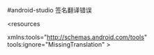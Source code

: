 #android-studio 签名翻译错误
<?xml version="1.0" encoding="utf-8"?>
<resources
 

 xmlns:tools="http://schemas.android.com/tools"
  tools:ignore="MissingTranslation" >

 

</resources>